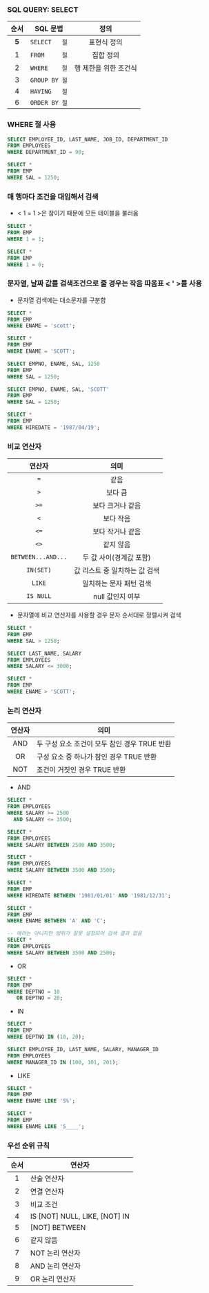 ### SQL QUERY: SELECT
| 순서 | SQL 문법 | 정의 |
|:---:|---|:---:|
| __5__ | `SELECT   절` | 표현식 정의 |
| 1 | `FROM     절` | 집합 정의 |
| 2 | `WHERE    절` | 행 제한을 위한 조건식 |
| 3 | `GROUP BY 절` |  |
| 4 | `HAVING   절` |  |
| 6 | `ORDER BY 절` |  |

### WHERE 절 사용
```SQL
SELECT EMPLOYEE_ID, LAST_NAME, JOB_ID, DEPARTMENT_ID
FROM EMPLOYEES
WHERE DEPARTMENT_ID = 90;

SELECT *
FROM EMP
WHERE SAL = 1250;
```

### 매 행마다 조건을 대입해서 검색
* < 1 = 1 >은 참이기 때문에 모든 테이블을 불러옴
```SQL
SELECT *
FROM EMP
WHERE 1 = 1;

SELECT *
FROM EMP
WHERE 1 = 0;
```

### 문자열, 날짜 값를 검색조건으로 줄 경우는 작음 따옴표 < ' >를 사용
* 문자열 검색에는 대소문자를 구분함
```SQL
SELECT *
FROM EMP
WHERE ENAME = 'scott';

SELECT *
FROM EMP
WHERE ENAME = 'SCOTT';

SELECT EMPNO, ENAME, SAL, 1250
FROM EMP
WHERE SAL = 1250;

SELECT EMPNO, ENAME, SAL, 'SCOTT'
FROM EMP
WHERE SAL = 1250;

SELECT *
FROM EMP
WHERE HIREDATE = '1987/04/19';
```

### 비교 연산자
| 연산자 | 의미 |
|:---:|:---:|
| `=` | 같음 |
| `>` | 보다 큼 |
| `>=` | 보다 크거나 같음 |
| `<` | 보다 작음 |
| `<=` | 보다 작거나 같음 |
| `<>` | 같지 않음 |
| `BETWEEN...AND...` | 두 값 사이(경계값 포함) |
| `IN(SET)` | 값 리스트 중 일치하는 값 검색 |
| `LIKE` | 일치하는 문자 패턴 검색 |
| `IS NULL` | null 값인지 여부 |

* 문자열에 비교 연산자를 사용할 경우 문자 순서대로 정렬시켜 검색

```SQL
SELECT *
FROM EMP
WHERE SAL > 1250;

SELECT LAST_NAME, SALARY
FROM EMPLOYEES
WHERE SALARY <= 3000;

SELECT *
FROM EMP
WHERE ENAME > 'SCOTT';
```

### 논리 연산자
| 연산자 | 의미 |
|:---:|---|
| AND | 두 구성 요소 조건이 모두 참인 경우 TRUE 반환 |
| OR | 구성 요소 중 하나가 참인 경우 TRUE 반환 |
| NOT | 조건이 거짓인 경우 TRUE 반환 |

* AND
```SQL
SELECT *
FROM EMPLOYEES
WHERE SALARY >= 2500 
  AND SALARY <= 3500;

SELECT *
FROM EMPLOYEES
WHERE SALARY BETWEEN 2500 AND 3500;

SELECT *
FROM EMPLOYEES
WHERE SALARY BETWEEN 3500 AND 3500;

SELECT * 
FROM EMP 
WHERE HIREDATE BETWEEN '1981/01/01' AND '1981/12/31';

SELECT * 
FROM EMP 
WHERE ENAME BETWEEN 'A' AND 'C';

-- 에러는 아니지만 범위가 잘못 설정되어 검색 결과 없음
SELECT *
FROM EMPLOYEES
WHERE SALARY BETWEEN 3500 AND 2500;
```

* OR
```SQL
SELECT *
FROM EMP
WHERE DEPTNO = 10
   OR DEPTNO = 20;
```

* IN
```SQL
SELECT *
FROM EMP
WHERE DEPTNO IN (10, 20);

SELECT EMPLOYEE_ID, LAST_NAME, SALARY, MANAGER_ID
FROM EMPLOYEES
WHERE MANAGER_ID IN (100, 101, 201);
```

* LIKE
```SQL
SELECT *
FROM EMP
WHERE ENAME LIKE 'S%';

SELECT *
FROM EMP
WHERE ENAME LIKE 'S____';
```

### 우선 순위 규칙
| 순서 | 연산자 |
|:---:|---|
| 1 | 산술 연산자 |
| 2 | 연결 연산자 |
| 3 | 비교 조건 |
| 4 | IS [NOT] NULL, LIKE, [NOT] IN
| 5 | [NOT] BETWEEN |
| 6 | 같지 않음 |
| 7 | NOT 논리 연산자 |
| 8 | AND 논리 연산자 |
| 9 | OR 논리 연산자 |

